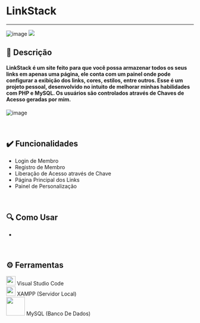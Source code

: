 # LinkStack

<hr>

![image](https://github.com/LucasNarciso/GithubStyles/blob/main/Status/GitHub-Status-EM%20DES.-vt.png)
<img src="https://github.com/LucasNarciso/GithubStyles/blob/main/Status/GitHub-Status-EM%20DES.-vt.png">

## 📑 Descrição

<h4> LinkStack é um site feito para que você possa armazenar todos os seus links em apenas uma página, ele conta com um painel onde pode configurar a exibição dos links, cores, estilos, entre outros. Esse é um projeto pessoal, desenvolvido no intuito de melhorar minhas habilidades com PHP e MySQL. Os usuários são controlados através de Chaves de Acesso geradas por mim. </h4>

![image](https://user-images.githubusercontent.com/71471494/164951876-54f83bfa-fc1c-4848-8f6f-e406012e68d2.png)

<br>

## ✔️ Funcionalidades

<ul>
  <li> Login de Membro </li>
  <li> Registro de Membro </li>
  <li> Liberação de Acesso através de Chave </li>
  <li> Página Principal dos Links </li>
  <li> Painel de Personalização </li>
</ul>

<br>

## 🔍 Como Usar

<ul>
  <li> </li>
</ul>

<br>

## ⚙️ Ferramentas

[<img src="https://upload.wikimedia.org/wikipedia/commons/9/9a/Visual_Studio_Code_1.35_icon.svg" width="25em">](https://code.visualstudio.com) Visual Studio Code
<br>
[<img src="https://upload.wikimedia.org/wikipedia/commons/d/dc/XAMPP_Logo.png" width="25em">](https://pt-br.reactjs.org) XAMPP (Servidor Local)
<br>
[<img src="https://upload.wikimedia.org/wikipedia/commons/0/0a/MySQL_textlogo.svg" width="50em">](https://pt-br.reactjs.org) MySQL (Banco De Dados)
